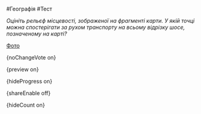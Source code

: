 #Географія #Тест

*Оцініть рельєф місцевості, зображеної на фрагменті карти. У якій точці можна спостерігати за рухом транспорту на всьому відрізку шосе, позначеному на карті?*

[Фото](https://zno.osvita.ua//doc/images/znotest/122/12261/3.jpg)

{noChangeVote on}

{preview on}

{hideProgress on}

{shareEnable off}

{hideCount on}

